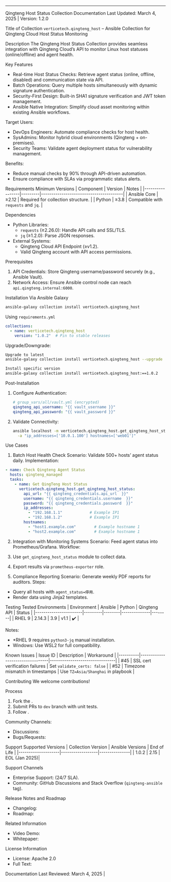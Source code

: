---

Qingteng Host Status Collection Documentation
Last Updated: March 4, 2025 | Version: 1.2.0

Title of Collection
`verticetech.qingteng_host` – Ansible Collection for Qingteng Cloud Host Status Monitoring


Description
The Qingteng Host Status Collection provides seamless integration with Qingteng Cloud’s API to monitor Linux host statuses (online/offline) and agent health.

Key Features
- Real-time Host Status Checks: Retrieve agent status (online, offline, disabled) and communication state via API.
- Batch Operations: Query multiple hosts simultaneously with dynamic signature authentication.
- Security-First Design: Built-in SHA1 signature verification and JWT token management.
- Ansible Native Integration: Simplify cloud asset monitoring within existing Ansible workflows.

Target Users:
- DevOps Engineers: Automate compliance checks for host health.
- SysAdmins: Monitor hybrid cloud environments (Qingteng + on-premises).
- Security Teams: Validate agent deployment status for vulnerability management.

Benefits:
- Reduce manual checks by 90% through API-driven automation.
- Ensure compliance with SLAs via programmatic status alerts.


Requirements
Minimum Versions
| Component      | Version | Notes                                  |
|-----------------|---------|----------------------------------------|
| Ansible Core    | ≥2.12   | Required for collection structure.     |
| Python          | ≥3.8    | Compatible with `requests` and `jq`.   |

Dependencies
- Python Libraries:
  - `requests` (≥2.26.0): Handle API calls and SSL/TLS.
  - `jq` (≥1.2.0): Parse JSON responses.
- External Systems:
  - Qingteng Cloud API Endpoint (≥v1.2).
  - Valid Qingteng account with API access permissions.

Prerequisites
1. API Credentials: Store Qingteng username/password securely (e.g., Ansible Vault).
2. Network Access: Ensure Ansible control node can reach `api.qingteng.internal:6000`.


Installation
Via Ansible Galaxy
```bash
ansible-galaxy collection install verticetech.qingteng_host
```

Using `requirements.yml`
```yaml
collections:
  - name: verticetech.qingteng_host
    version: "1.0.2"  # Pin to stable releases
```

Upgrade/Downgrade:
```bash
Upgrade to latest
ansible-galaxy collection install verticetech.qingteng_host --upgrade

Install specific version
ansible-galaxy collection install verticetech.qingteng_host:==1.0.2
```

Post-Installation
1. Configure Authentication:
   ```yaml
   # group_vars/all/vault.yml (encrypted)
   qingteng_api_username: "{{ vault_username }}"
   qingteng_api_password: "{{ vault_password }}"
   ```
2. Validate Connectivity:
   ```bash
   ansible localhost -m verticetech.qingteng_host.get_qingteng_host_status \
     -a "ip_addresses=['10.0.1.100'] hostnames=['web01']"
   ```


Use Cases
1. Batch Host Health Check
Scenario: Validate 500+ hosts’ agent status daily.
Implementation:
```yaml
- name: Check Qingteng Agent Status
  hosts: qingteng_managed
  tasks:
    - name: Get QingTeng Host Status
      verticetech.qingteng_host.get_qingteng_host_status:
        api_url: "{{ qingteng_credentials.api_url  }}"
        username: "{{ qingteng_credentials.username  }}"
        password: "{{ qingteng_credentials.password  }}"
        ip_addresses:
          - "192.168.1.1"            # Example IP1
          - "192.168.1.2"            # Example IP1
        hostnames:
          - "host1.example.com"        # Example hostname 1
          - "host2.example.com"        # Example hostname 1
```

2. Integration with Monitoring Systems
Scenario: Feed agent status into Prometheus/Grafana.
Workflow:
1. Use `get_qingteng_host_status` module to collect data.
2. Export results via `prometheus-exporter` role.

3. Compliance Reporting
Scenario: Generate weekly PDF reports for auditors.
Steps:
- Query all hosts with `agent_status=停用`.
- Render data using Jinja2 templates.

Testing
Tested Environments
| Environment           | Ansible | Python | Qingteng API | Status |
|-----------------------|---------|--------|--------------|--------|
| RHEL 9                | 2.14.3  | 3.9    | v1.1         | ✔️      |

Notes:
- *RHEL 9 requires `python3-jq` manual installation.
- Windows: Use WSL2 for full compatibility.

Known Issues
| Issue ID | Description                     | Workaround                     |
|----------|---------------------------------|--------------------------------|
| #45      | SSL cert verification failures  | Set `validate_certs: false`    |
| #52      | Timezone mismatch in timestamps | Use `TZ=Asia/Shanghai` in playbook |


Contributing
We welcome contributions!

Process
1. Fork the .
2. Submit PRs to `dev` branch with unit tests.
3. Follow .

Community Channels:
- Discussions:
- Bugs/Requests:


Support
Supported Versions
| Collection Version | Ansible Versions | End of Life   |
|--------------------|------------------|---------------|
| 1.0.2              | 2.15             | EOL (Jan 2025)|

Support Channels
- Enterprise Support:  (24/7 SLA).
- Community: GitHub Discussions and Stack Overflow (`qingteng-ansible` tag).


Release Notes and Roadmap
- Changelog:
- Roadmap:


Related Information
- Video Demo:
- Whitepaper:


License Information
- License: Apache 2.0
- Full Text:


Documentation Last Reviewed: March 4, 2025 |
